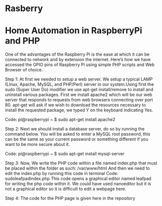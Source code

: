 # Rasberry
# Home Automation in RaspberryPi and PHP

One of the advantages of the Raspberry Pi is the ease at which it can be connected to network and by extension the internet. Here’s how we have accessed the GPIO pins of Raspberry Pi using simple PHP scripts and Web Browser of choice. 

Step 1: At first we needed to setup a web server. We setup a typical LAMP (Linux, Apache, MySQL, and PHP/Perl) server in our system.Using first the sudo (Super User Do) modifier we use apt-get install/remove to install and uninstall various packages. First we install apache2 which will be our web server that responds to requests from web browsers connecting over port 80. apt-get will ask if we wish to download the resources necessary to install the requested package, we typed Y on the keyboard indicating Yes. 

Code:  pi@raspberrypi ~ $ sudo apt-get install apache2 

Step 2: Next we should install a database server, do so by running the command below. You will be asked to enter a MySQL root password, this can be the same as your current password or something different if you want to be more secure about it. 

Code: pi@raspberrypi ~ $ sudo apt-get install mysql-server 

Step 3: Now, We write the PHP code within a file named index.php that must be placed within the folder as such: 
/var/www/html 
And then we need to edit the index.php by running this code in terminal 
Code: sudoleafpadindex.php
This code opens a graphical editor named leafpad for writing the php code within it. We could have used nanoeditor but it is not a graphical editor so it is difficult to edit a webpage here. 

Step 4: The code for the PHP page is given here in the repository
